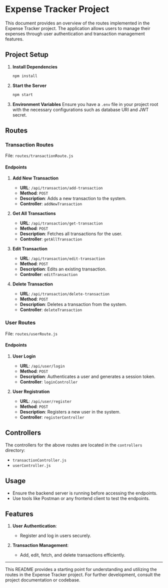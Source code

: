 # Expense Tracker Project

This document provides an overview of the routes implemented in the Expense Tracker project. The application allows users to manage their expenses through user authentication and transaction management features.

## Project Setup

1. **Install Dependencies**
   ```bash
   npm install
   ```

2. **Start the Server**
   ```bash
   npm start
   ```

3. **Environment Variables**
   Ensure you have a `.env` file in your project root with the necessary configurations such as database URI and JWT secret.

## Routes

### Transaction Routes

File: `routes/transactionRoute.js`

#### Endpoints

1. **Add New Transaction**
   - **URL**: `/api/transaction/add-transaction`
   - **Method**: `POST`
   - **Description**: Adds a new transaction to the system.
   - **Controller**: `addNewTransaction`

2. **Get All Transactions**
   - **URL**: `/api/transaction/get-transaction`
   - **Method**: `POST`
   - **Description**: Fetches all transactions for the user.
   - **Controller**: `getAllTransaction`

3. **Edit Transaction**
   - **URL**: `/api/transaction/edit-transaction`
   - **Method**: `POST`
   - **Description**: Edits an existing transaction.
   - **Controller**: `editTransaction`

4. **Delete Transaction**
   - **URL**: `/api/transaction/delete-transaction`
   - **Method**: `POST`
   - **Description**: Deletes a transaction from the system.
   - **Controller**: `deleteTransaction`

### User Routes

File: `routes/userRoute.js`

#### Endpoints

1. **User Login**
   - **URL**: `/api/user/login`
   - **Method**: `POST`
   - **Description**: Authenticates a user and generates a session token.
   - **Controller**: `loginController`

2. **User Registration**
   - **URL**: `/api/user/register`
   - **Method**: `POST`
   - **Description**: Registers a new user in the system.
   - **Controller**: `registerController`

## Controllers
The controllers for the above routes are located in the `controllers` directory:
- `transactionController.js`
- `userController.js`

## Usage

- Ensure the backend server is running before accessing the endpoints.
- Use tools like Postman or any frontend client to test the endpoints.

## Features

1. **User Authentication**:
   - Register and log in users securely.

2. **Transaction Management**:
   - Add, edit, fetch, and delete transactions efficiently.


---

This README provides a starting point for understanding and utilizing the routes in the Expense Tracker project. For further development, consult the project documentation or codebase.

